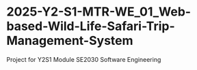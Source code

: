 # 2025-Y2-S1-MTR-WE_01_Web-based-Wild-Life-Safari-Trip-Management-System
Project for Y2S1 Module SE2030 Software Engineering
